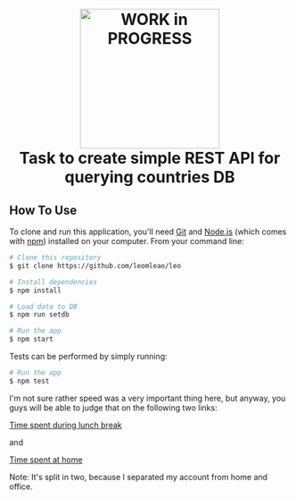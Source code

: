 <h1 align="center">
  <br>
  <a href="http://leoleao.ml"><img src="https://1.bp.blogspot.com/-CH8TRL_RVUM/VscQfCRByTI/AAAAAAAAJW0/RLeLd2w1LbU/s1600/Work_In_Progress.png" alt="WORK in PROGRESS" width="250"></a>
  <br>
      Task to create simple REST API for querying countries DB
  <br>
</h1>

## How To Use

To clone and run this application, you'll need [Git](https://git-scm.com) and [Node.js](https://nodejs.org/en/download/) (which comes with [npm](http://npmjs.com)) installed on your computer. From your command line:

```bash
# Clone this repository
$ git clone https://github.com/leomleao/leo

# Install dependencies
$ npm install

# Load data to DB
$ npm run setdb

# Run the app
$ npm start
```

Tests can be performed by simply running:

```bash
# Run the app
$ npm test
```



I'm not sure rather speed was a very important thing here, but anyway, you guys will be able to judge that on the following two links:

[Time spent during lunch break](https://wakatime.com/@270fe5d3-5146-4d64-9dbc-6dc4087404c7/projects/mdsitejnjb?start=2018-05-25&end=2018-06-07)

and 

[Time spent at home](https://wakatime.com/@954e10d9-c542-49bd-ba01-6b92a65eef5d/projects/zbzcsuexgk?start=2018-05-25&end=2018-06-07)

Note: It's split in two, because I separated my account from home and office.